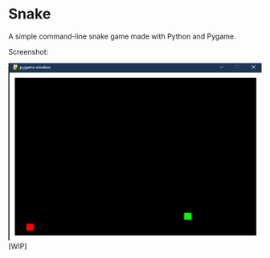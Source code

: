 # Snake
A simple command-line snake game made with Python and Pygame.

Screenshot:

![picture alt](https://github.com/HotDamnCoder/Snake/blob/master/image.png)
[WIP]

